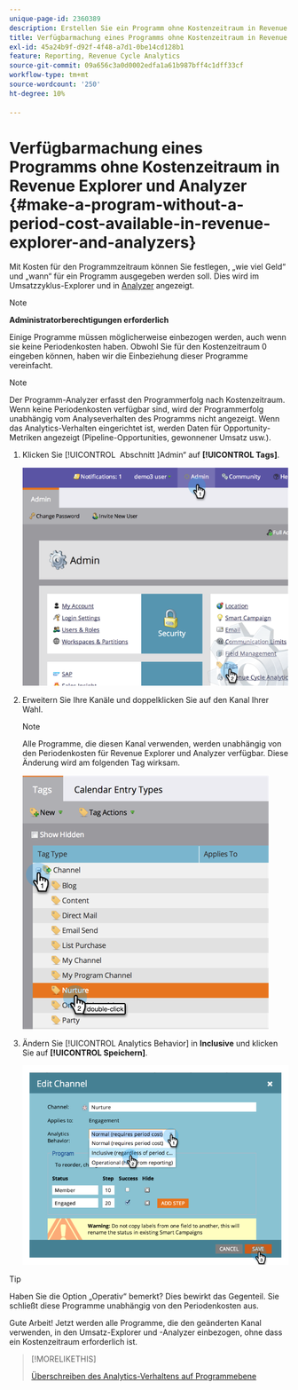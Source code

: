 ```yaml
---
unique-page-id: 2360389
description: Erstellen Sie ein Programm ohne Kostenzeitraum in Revenue Explorer und Analyzer - Marketo-Dokumente - Produktdokumentation
title: Verfügbarmachung eines Programms ohne Kostenzeitraum in Revenue Explorer und Analyzer
exl-id: 45a24b9f-d92f-4f48-a7d1-0be14cd128b1
feature: Reporting, Revenue Cycle Analytics
source-git-commit: 09a656c3a0d0002edfa1a61b987bff4c1dff33cf
workflow-type: tm+mt
source-wordcount: '250'
ht-degree: 10%

---
```


# Verfügbarmachung eines Programms ohne Kostenzeitraum in Revenue Explorer und Analyzer {#make-a-program-without-a-period-cost-available-in-revenue-explorer-and-analyzers}

Mit Kosten für den Programmzeitraum können Sie festlegen, „wie viel Geld“ und „wann“ für ein Programm ausgegeben werden soll. Dies wird im Umsatzzyklus-Explorer und in [Analyzer](/help/marketo/product-docs/reporting/revenue-cycle-analytics/opportunity-influence-analyzer/tell-the-marketing-story-with-an-opportunity-influence-analyzer.md) angezeigt.

>[!NOTE]
>
>**Administratorberechtigungen erforderlich**

Einige Programme müssen möglicherweise einbezogen werden, auch wenn sie keine Periodenkosten haben. Obwohl Sie für den Kostenzeitraum 0 eingeben können, haben wir die Einbeziehung dieser Programme vereinfacht.

>[!NOTE]
>
>Der Programm-Analyzer erfasst den Programmerfolg nach Kostenzeitraum. Wenn keine Periodenkosten verfügbar sind, wird der Programmerfolg unabhängig vom Analyseverhalten des Programms nicht angezeigt. Wenn das Analytics-Verhalten eingerichtet ist, werden Daten für Opportunity-Metriken angezeigt (Pipeline-Opportunities, gewonnener Umsatz usw.).

1. Klicken Sie [!UICONTROL &#x200B; Abschnitt &#x200B;]Admin“ auf **[!UICONTROL Tags]**.

   ![](assets/image2014-9-17-12-3a35-3a32.png)

1. Erweitern Sie Ihre Kanäle und doppelklicken Sie auf den Kanal Ihrer Wahl.

   >[!NOTE]
   >
   >Alle Programme, die diesen Kanal verwenden, werden unabhängig von den Periodenkosten für Revenue Explorer und Analyzer verfügbar. Diese Änderung wird am folgenden Tag wirksam.

   ![](assets/image2014-9-17-12-3a36-3a7.png)

1. Ändern Sie [!UICONTROL Analytics Behavior] in **Inclusive** und klicken Sie auf **[!UICONTROL Speichern]**.

   ![](assets/image2014-9-17-12-3a36-3a13.png)

>[!TIP]
>
>Haben Sie die Option „Operativ“ bemerkt? Dies bewirkt das Gegenteil. Sie schließt diese Programme unabhängig von den Periodenkosten aus.

Gute Arbeit! Jetzt werden alle Programme, die den geänderten Kanal verwenden, in den Umsatz-Explorer und -Analyzer einbezogen, ohne dass ein Kostenzeitraum erforderlich ist.

>[!MORELIKETHIS]
>
>[Überschreiben des Analytics-Verhaltens auf Programmebene](/help/marketo/product-docs/reporting/revenue-cycle-analytics/program-analytics/override-analytics-behavior-at-the-program-level.md)
